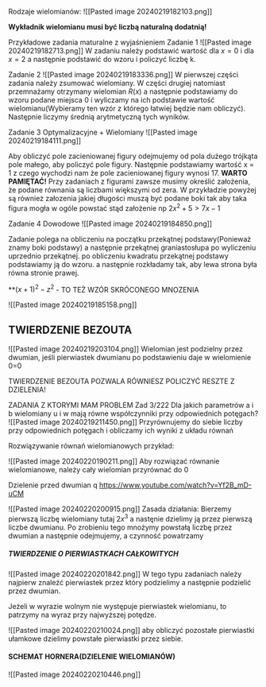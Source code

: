 Rodzaje wielomianów:
![[Pasted image 20240219182103.png]]

**Wykładnik wielomianu musi być liczbą naturalną dodatnią!**

Przykładowe zadania maturalne z wyjaśnieniem
Zadanie 1
![[Pasted image 20240219182713.png]]
W zadaniu należy podstawić wartość dla $x=0$ i dla $x=2$ a następnie podstawić do wzoru i policzyć liczbę k.

Zadanie 2
![[Pasted image 20240219183336.png]] 
W pierwszej części zadania należy zsumować wielomiany.
W części drugiej natomiast przemnażamy otrzymany wielomian $R(x)$ a następnie podstawiamy do wzoru podane miejsca 0 i wyliczamy na ich podstawie wartość wielomianu(Wybieramy ten wzór z którego łatwiej będzie nam obliczyć). Następnie liczymy średnią arytmetyczną tych wyników.


Zadanie 3
Optymalizacyjne + Wielomiany
![[Pasted image 20240219184111.png]]

Aby obliczyć pole zacieniowanej figury odejmujemy od pola dużego trójkąta pole małego, aby policzyć pole figury. Następnie podstawiamy wartość x = 1 z czego wychodzi nam że pole zacieniowanej figury wynosi 17. 
**WARTO PAMIĘTAĆ!**
Przy zadaniach z figurami zawsze musimy określić założenia, że podane równania są liczbami większymi od zera.  W przykładzie powyżej są również załozenia jakiej długości muszą być podane boki tak aby taka figura mogła w ogóle powstać stąd założenie np 
$2x^2 + 5 > 7x - 1$

Zadanie 4 Dowodowe
![[Pasted image 20240219184850.png]]

Zadanie polega na obliczeniu na początku przekątnej podstawy(Ponieważ znamy boki podstawy) a następnie przekątnej graniastosłupa po wyliczeniu uprzednio przekątnej. po obliczeniu kwadratu przekątnej podstawy podstawiamy ją do wzoru. a następnie rozkładamy tak, aby lewa strona była równa stronie prawej.

**$(x+1)^2 - z^2$  - TO TEŻ WZÓR SKRÓCONEGO MNOZENIA

![[Pasted image 20240219185158.png]]

## TWIERDZENIE BEZOUTA
![[Pasted image 20240219203104.png]]
Wielomian jest podzielny przez dwumian, jeśli pierwiastek dwumianu po podstawieniu daje w wielomienie 0=0

TWIERDZENIE BEZOUTA POZWALA RÓWNIESZ POLICZYĆ RESZTE Z DZIELENIA!


ZADANIA Z KTORYMI MAM PROBLEM
Zad 3/222
Dla jakich parametrów a i b wielomiany u i w mają równe współczynniki przy odpowiednich potęgach?
![[Pasted image 20240219211450.png]]
Przyrównujemy do siebie  liczby przy odpowiednich potęgach i obliczamy ich wyniki z układu równań


Rozwiązywanie równań wielomianowych przykład:

![[Pasted image 20240220190211.png]]
Aby rozwiązać równanie wielomianowe, należy cały wielomian przyrównać do 0

Dzielenie przed dwumian q 
https://www.youtube.com/watch?v=Yf2B_mD-uCM

![[Pasted image 20240220200915.png]]
Zasada działania:
Bierzemy pierwszą liczbę wielomiany tutaj $2x^3$ a nastęnie dzielimy ją przez pierwszą liczbe dwumianu. Po zrobieniu tego mnożymy powstałą liczbę przez dwumian a następnie odejmujemy, a czynność powatrzamy

##### TWIERDZENIE O PIERWIASTKACH CAŁKOWITYCH
![[Pasted image 20240220201842.png]]
W tego typu zadaniach należy najpierw znaleźć pierwiastek przez który podzielimy a następnie podzielić przez dwumian.

Jeżeli w wyrazie wolnym nie występuje pierwiastek wielomianu, to patrzymy na wyraz przy najwyższej potędze.

![[Pasted image 20240220210024.png]]
aby obliczyć pozostałe pierwiastki ułamkowe dzielimy powstałe pierwiastki przez siebie.


#### SCHEMAT HORNERA(DZIELENIE WIELOMIANÓW)
![[Pasted image 20240220210446.png]]

